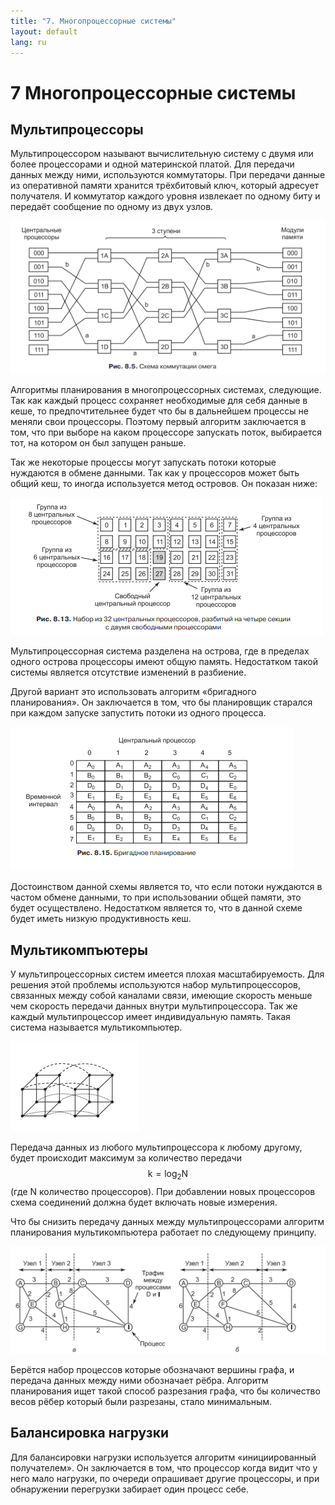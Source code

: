 ```yaml
---
title: "7. Многопроцессорные системы"
layout: default
lang: ru
---
```


# **7** Многопроцессорные системы

## Мультипроцессоры

Мультипроцессором называют вычислительную систему с двумя или более процессорами и одной материнской платой. Для передачи данных между ними, используются коммутаторы. При передачи данные из оперативной памяти хранится трёхбитовый ключ, который адресует получателя. И коммутатор каждого уровня извлекает по одному биту и передаёт сообщение по одному из двух узлов.

![](../assets/images/26.png)

Алгоритмы планирования в многопроцессорных системах, следующие. Так как каждый процесс сохраняет необходимые для себя данные в кеше, то предпочтительнее будет что бы в дальнейшем процессы не меняли свои процессоры. Поэтому первый алгоритм заключается в том, что при выборе на каком процессоре запускать поток, выбирается тот, на котором он был запущен раньше.

Так же некоторые процессы могут запускать потоки которые нуждаются в обмене данными. Так как у процессоров может быть общий кеш, то иногда используется метод островов. Он показан ниже:

![](../assets/images/27.png)

Мультипроцессорная система разделена на острова, где в пределах одного острова процессоры имеют общую память. Недостатком такой системы является отсутствие изменений в разбиение.

Другой вариант это использовать алгоритм «бригадного планирования». Он заключается в том, что бы планировщик старался при каждом запуске запустить потоки из одного процесса.

![](../assets/images/28.png)

Достоинством данной схемы является то, что если потоки нуждаются в частом обмене данными, то при использовании общей памяти, это будет осуществлено. Недостатком является то, что в данной схеме будет иметь низкую продуктивность кеш.

## Мультикомпъютеры

У мультипроцессорных систем имеется плохая масштабируемость. Для решения этой проблемы используются набор мультипроцессоров, связанных между собой каналами связи, имеющие скорость меньше чем скорость передачи данных внутри мультипроцессора. Так же каждый мультипроцессор имеет индивидуальную память. Такая система называется мультикомпьютер.

![](../assets/images/29.png)
	
Передача данных из любого мультипроцессора к любому другому, будет происходит максимум за количество передачи $$ \mathrm{k}=\log _{2} \mathrm{N} $$  (где N  количество процессоров). При добавлении новых процессоров схема соединений должна будет включать новые измерения.

Что бы снизить передачу данных между мультипроцессорами алгоритм планирования мультикомпьютера работает по следующему принципу.

![](../assets/images/30.png)

Берётся набор процессов которые обозначают вершины графа, и передача данных между ними обозначает рёбра. Алгоритм планирования ищет такой способ разрезания графа, что бы количество весов рёбер который были разрезаны, стало минимальным.

## Балансировка нагрузки

Для балансировки нагрузки используется алгоритм «инициированный получателем». Он заключается в том, что процессор когда видит что у него мало нагрузки, по очереди опрашивает другие процессоры, и при обнаружении перегрузки забирает один процесс себе.